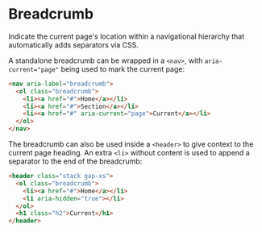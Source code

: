 # Breadcrumb
Indicate the current page's location within a navigational hierarchy that automatically adds separators via CSS.

A standalone breadcrumb can be wrapped in a `<nav>`, with `aria-current="page"` being used to mark the current page:

```html render
<nav aria-label="breadcrumb">
  <ol class="breadcrumb">
    <li><a href="#">Home</a></li>
    <li><a href="#">Section</a></li>
    <li><a href="#" aria-current="page">Current</a></li>
  </ol>
</nav>
```

The breadcrumb can also be used inside a `<header>` to give context to the current page heading. An extra `<li>` without content is used to append a separator to the end of the breadcrumb:

```html render
<header class="stack gap-xs">  
  <ol class="breadcrumb">  
    <li><a href="#">Home</a></li>  
    <li aria-hidden="true"></li>
  </ol>  
  <h1 class="h2">Current</h1>  
</header>
```